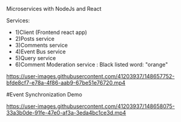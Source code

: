 
Microservices with NodeJs and React 

Services: 
* 1)Client (Frontend react app)
* 2)Posts service
* 3)Comments service
* 4)Event Bus service
* 5)Query service
* 6)Comment Moderation service : Black listed word: "orange"



https://user-images.githubusercontent.com/41203937/148657752-bfde8cf7-e78a-4f86-aab9-67be51e76720.mp4



#Event Synchronization Demo


https://user-images.githubusercontent.com/41203937/148658075-33a3b0de-91fe-47e0-af3a-3eda4bc1ce3d.mp4

